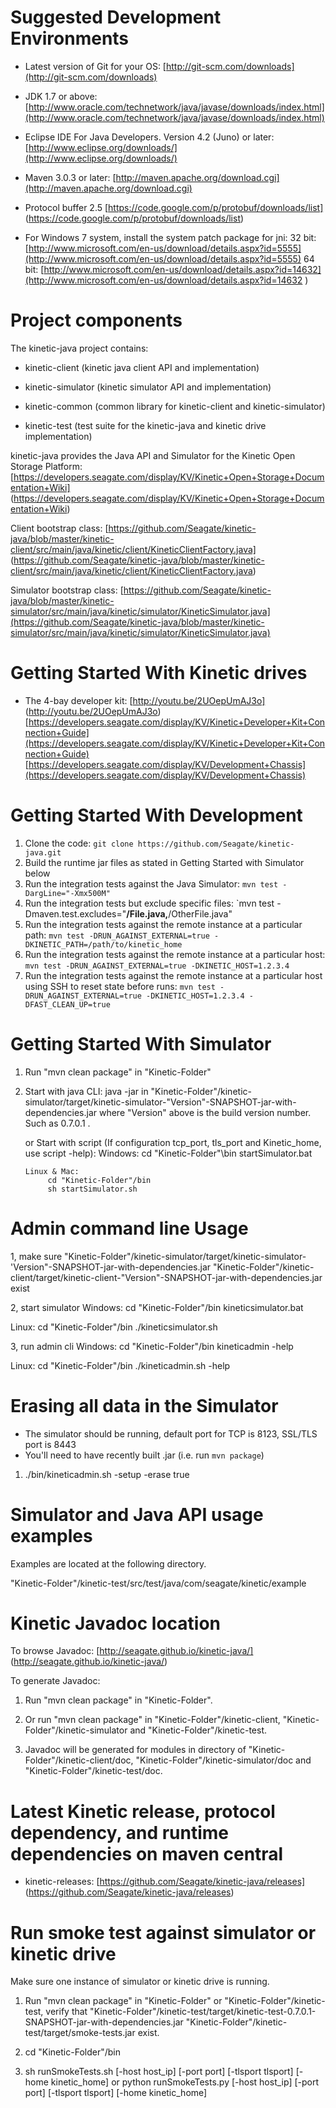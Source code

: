Suggested Development Environments
==================================
* Latest version of Git for your OS: [http://git-scm.com/downloads](http://git-scm.com/downloads)

* JDK 1.7 or above: [http://www.oracle.com/technetwork/java/javase/downloads/index.html](http://www.oracle.com/technetwork/java/javase/downloads/index.html)

* Eclipse IDE For Java Developers. Version 4.2 (Juno) or later: [http://www.eclipse.org/downloads/](http://www.eclipse.org/downloads/)

* Maven 3.0.3 or later: [http://maven.apache.org/download.cgi](http://maven.apache.org/download.cgi)

* Protocol buffer 2.5 [https://code.google.com/p/protobuf/downloads/list] (https://code.google.com/p/protobuf/downloads/list)

* For Windows 7 system, install the system patch package for jni:
  32 bit: [http://www.microsoft.com/en-us/download/details.aspx?id=5555](http://www.microsoft.com/en-us/download/details.aspx?id=5555)
  64 bit: [http://www.microsoft.com/en-us/download/details.aspx?id=14632](http://www.microsoft.com/en-us/download/details.aspx?id=14632 )

Project components
===================================
The kinetic-java project contains:

- kinetic-client      (kinetic java client API and implementation)

- kinetic-simulator   (kinetic simulator API and implementation)

- kinetic-common      (common library for kinetic-client and kinetic-simulator)

- kinetic-test        (test suite for the kinetic-java and kinetic drive implementation) 

kinetic-java provides the Java API and Simulator for the Kinetic Open Storage Platform:
[https://developers.seagate.com/display/KV/Kinetic+Open+Storage+Documentation+Wiki] (https://developers.seagate.com/display/KV/Kinetic+Open+Storage+Documentation+Wiki)  
 
Client bootstrap class: 
[https://github.com/Seagate/kinetic-java/blob/master/kinetic-client/src/main/java/kinetic/client/KineticClientFactory.java] (https://github.com/Seagate/kinetic-java/blob/master/kinetic-client/src/main/java/kinetic/client/KineticClientFactory.java)

Simulator bootstrap class:
[https://github.com/Seagate/kinetic-java/blob/master/kinetic-simulator/src/main/java/kinetic/simulator/KineticSimulator.java](https://github.com/Seagate/kinetic-java/blob/master/kinetic-simulator/src/main/java/kinetic/simulator/KineticSimulator.java)

Getting Started With Kinetic drives
===================================
* The 4-bay developer kit: 
[http://youtu.be/2UOepUmAJ3o] (http://youtu.be/2UOepUmAJ3o)
[https://developers.seagate.com/display/KV/Kinetic+Developer+Kit+Connection+Guide](https://developers.seagate.com/display/KV/Kinetic+Developer+Kit+Connection+Guide)
[https://developers.seagate.com/display/KV/Development+Chassis](https://developers.seagate.com/display/KV/Development+Chassis)

Getting Started With Development
================================
1. Clone the code: `git clone https://github.com/Seagate/kinetic-java.git`
1. Build the runtime jar files as stated in Getting Started with Simulator below
1. Run the integration tests against the Java Simulator: `mvn test -DargLine="-Xmx500M"`
1. Run the integration tests but exclude specific files: `mvn test -Dmaven.test.excludes="**/File.java,**/OtherFile.java"
1. Run the integration tests against the remote instance at a particular path: `mvn test -DRUN_AGAINST_EXTERNAL=true -DKINETIC_PATH=/path/to/kinetic_home`
1. Run the integration tests against the remote instance at a particular host: `mvn test -DRUN_AGAINST_EXTERNAL=true -DKINETIC_HOST=1.2.3.4`
1. Run the integration tests against the remote instance at a particular host using SSH to reset state before runs: `mvn test -DRUN_AGAINST_EXTERNAL=true -DKINETIC_HOST=1.2.3.4 -DFAST_CLEAN_UP=true`

Getting Started With Simulator
================================
1. Run "mvn clean package" in "Kinetic-Folder"
2. Start with java CLI: 
       java -jar in "Kinetic-Folder"/kinetic-simulator/target/kinetic-simulator-"Version"-SNAPSHOT-jar-with-dependencies.jar
            where "Version" above is the build version number.  Such as 0.7.0.1 .
   
   or Start with script (If configuration tcp_port, tls_port and Kinetic_home, use script -help):
       Windows: 
            cd "Kinetic-Folder"\bin
            startSimulator.bat
            
       Linux & Mac:
            cd "Kinetic-Folder"/bin
            sh startSimulator.sh

Admin command line Usage
==============================
1, make sure "Kinetic-Folder"/kinetic-simulator/target/kinetic-simulator-'Version"-SNAPSHOT-jar-with-dependencies.jar 
             "Kinetic-Folder"/kinetic-client/target/kinetic-client-"Version"-SNAPSHOT-jar-with-dependencies.jar
   exist

2, start simulator
   Windows:  cd "Kinetic-Folder"/bin
             kineticsimulator.bat
             
   Linux:    cd "Kinetic-Folder"/bin
             ./kineticsimulator.sh
   
3, run admin cli
   Windows:  cd "Kinetic-Folder"/bin
             kineticadmin -help
   
   Linux:    cd "Kinetic-Folder"/bin
             ./kineticadmin.sh -help

Erasing all data in the Simulator
=================================

* The simulator should be running, default port for TCP is 8123, SSL/TLS port is 8443
* You'll need to have recently built .jar (i.e. run `mvn package`)

1. ./bin/kineticadmin.sh -setup -erase true

Simulator and Java API usage examples
=================================

Examples are located at the following directory.

"Kinetic-Folder"/kinetic-test/src/test/java/com/seagate/kinetic/example

Kinetic Javadoc location
=================================
To browse Javadoc: [http://seagate.github.io/kinetic-java/] (http://seagate.github.io/kinetic-java/)

To generate Javadoc:

1. Run "mvn clean package" in "Kinetic-Folder". 

1. Or run "mvn clean package" in "Kinetic-Folder"/kinetic-client, "Kinetic-Folder"/kinetic-simulator and "Kinetic-Folder"/kinetic-test.

2. Javadoc will be generated for modules in directory of "Kinetic-Folder"/kinetic-client/doc, "Kinetic-Folder"/kinetic-simulator/doc and "Kinetic-Folder"/kinetic-test/doc.

Latest Kinetic release, protocol dependency, and runtime dependencies on maven central
=================================
* kinetic-releases: [https://github.com/Seagate/kinetic-java/releases] (https://github.com/Seagate/kinetic-java/releases)

Run smoke test against simulator or kinetic drive
==================================
Make sure one instance of simulator or kinetic drive is running.

1.  Run "mvn clean package" in "Kinetic-Folder" or "Kinetic-Folder"/kinetic-test, verify that
   "Kinetic-Folder"/kinetic-test/target/kinetic-test-0.7.0.1-SNAPSHOT-jar-with-dependencies.jar 
   "Kinetic-Folder"/kinetic-test/target/smoke-tests.jar
   exist.

2. cd "Kinetic-Folder"/bin

3. sh runSmokeTests.sh [-host host_ip] [-port port] [-tlsport tlsport] [-home kinetic_home]
   or
   python runSmokeTests.py [-host host_ip] [-port port] [-tlsport tlsport] [-home kinetic_home]
            
            
